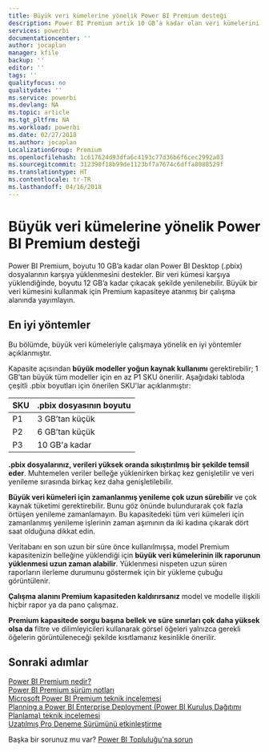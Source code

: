 ```yaml
---
title: Büyük veri kümelerine yönelik Power BI Premium desteği
description: Power BI Premium artık 10 GB’a kadar olan veri kümelerini destekler.
services: powerbi
documentationcenter: ''
author: jocaplan
manager: kfile
backup: ''
editor: ''
tags: ''
qualityfocus: no
qualitydate: ''
ms.service: powerbi
ms.devlang: NA
ms.topic: article
ms.tgt_pltfrm: NA
ms.workload: powerbi
ms.date: 02/27/2018
ms.author: jocaplan
LocalizationGroup: Premium
ms.openlocfilehash: 1c617624d93dfa6c4193c77d36b6f6cec2992a03
ms.sourcegitcommit: 312390f18b99de1123bf7a7674c6dffa8088529f
ms.translationtype: HT
ms.contentlocale: tr-TR
ms.lasthandoff: 04/16/2018
---
```

# <a name="power-bi-premium-support-for-large-datasets"></a>Büyük veri kümelerine yönelik Power BI Premium desteği

Power BI Premium, boyutu 10 GB’a kadar olan Power BI Desktop (.pbix) dosyalarının karşıya yüklenmesini destekler. Bir veri kümesi karşıya yüklendiğinde, boyutu 12 GB’a kadar çıkacak şekilde yenilenebilir. Büyük bir veri kümesini kullanmak için Premium kapasiteye atanmış bir çalışma alanında yayımlayın.
 
## <a name="best-practices"></a>En iyi yöntemler

Bu bölümde, büyük veri kümeleriyle çalışmaya yönelik en iyi yöntemler açıklanmıştır.

Kapasite açısından **büyük modeller yoğun kaynak kullanımı** gerektirebilir; 1 GB’tan büyük tüm modeller için en az P1 SKU önerilir. Aşağıdaki tabloda çeşitli .pbix boyutları için önerilen SKU'lar açıklanmıştır:


   |SKU  |.pbix dosyasının boyutu   |
   |---------|---------|
   |P1    | 3 GB’tan küçük        |
   |P2    | 6 GB’tan küçük        |
   |P3    | 10 GB'a kadar   |



**.pbix dosyalarınız, verileri yüksek oranda sıkıştırılmış bir şekilde temsil eder**. Muhtemelen veriler belleğe yüklenirken birkaç kez genişletilir ve veri yenileme sırasında birkaç kez daha genişletilebilir.

**Büyük veri kümeleri için zamanlanmış yenileme çok uzun sürebilir** ve çok kaynak tüketimi gerektirebilir. Bunu göz önünde bulundurarak çok fazla örtüşen yenileme zamanlamayın. Bu kapasitedeki tüm veri kümeleri için zamanlanmış yenileme işlerinin zaman aşımının da iki kadına çıkarak dört saat olduğuna dikkat edin.

Veritabanı en son uzun bir süre önce kullanılmışsa, model Premium kapasitenizin belleğine yüklendiği için **büyük veri kümelerinin ilk raporunun yüklenmesi uzun zaman alabilir**. Yüklenmesi nispeten uzun süren raporların ilerleme durumunu göstermek için bir yükleme çubuğu görüntülenir.

**Çalışma alanını Premium kapasiteden kaldırırsanız** model ve modelle ilişkili hiçbir rapor ya da pano çalışmaz.

**Premium kapasitede sorgu başına bellek ve süre sınırları çok daha yüksek olsa da** filtre ve dilimleyicileri kullanarak görsel öğeleri yalnızca gerekli öğelerin görüntüleneceği şekilde kısıtlamanız kesinlikle önerilir.

## <a name="next-steps"></a>Sonraki adımlar
[Power BI Premium nedir?](service-premium.md)  
[Power BI Premium sürüm notları](service-premium-release-notes.md)  
[Microsoft Power BI Premium teknik incelemesi](https://aka.ms/pbipremiumwhitepaper)  
[Planning a Power BI Enterprise Deployment (Power BI Kuruluş Dağıtımı Planlama) teknik incelemesi](https://aka.ms/pbienterprisedeploy)  
[Uzatılmış Pro Deneme Sürümünü etkinleştirme](service-extended-pro-trial.md)  

Başka bir sorunuz mu var? [Power BI Topluluğu'na sorun](https://community.powerbi.com/)
